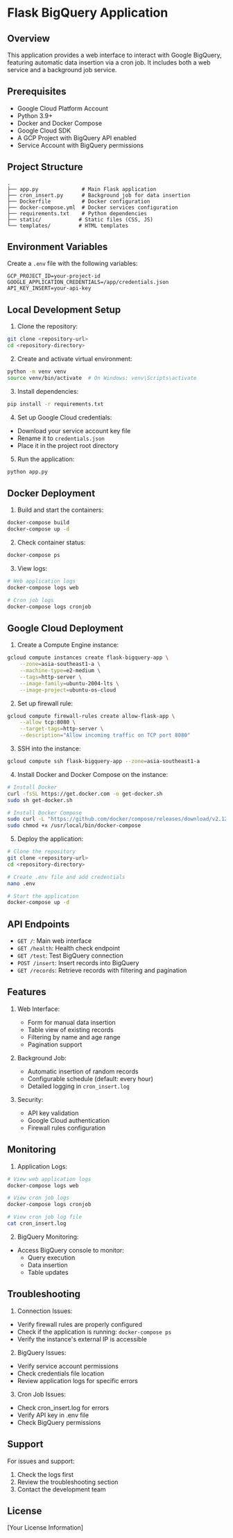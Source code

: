 # Flask BigQuery Application

## Overview
This application provides a web interface to interact with Google BigQuery, featuring automatic data insertion via a cron job. It includes both a web service and a background job service.

## Prerequisites
- Google Cloud Platform Account
- Python 3.9+
- Docker and Docker Compose
- Google Cloud SDK
- A GCP Project with BigQuery API enabled
- Service Account with BigQuery permissions

## Project Structure
```
.
├── app.py              # Main Flask application
├── cron_insert.py      # Background job for data insertion
├── Dockerfile          # Docker configuration
├── docker-compose.yml  # Docker services configuration
├── requirements.txt    # Python dependencies
├── static/            # Static files (CSS, JS)
└── templates/         # HTML templates
```

## Environment Variables
Create a `.env` file with the following variables:
```
GCP_PROJECT_ID=your-project-id
GOOGLE_APPLICATION_CREDENTIALS=/app/credentials.json
API_KEY_INSERT=your-api-key
```

## Local Development Setup

1. Clone the repository:
```bash
git clone <repository-url>
cd <repository-directory>
```

2. Create and activate virtual environment:
```bash
python -m venv venv
source venv/bin/activate  # On Windows: venv\Scripts\activate
```

3. Install dependencies:
```bash
pip install -r requirements.txt
```

4. Set up Google Cloud credentials:
- Download your service account key file
- Rename it to `credentials.json`
- Place it in the project root directory

5. Run the application:
```bash
python app.py
```

## Docker Deployment

1. Build and start the containers:
```bash
docker-compose build
docker-compose up -d
```

2. Check container status:
```bash
docker-compose ps
```

3. View logs:
```bash
# Web application logs
docker-compose logs web

# Cron job logs
docker-compose logs cronjob
```

## Google Cloud Deployment

1. Create a Compute Engine instance:
```bash
gcloud compute instances create flask-bigquery-app \
    --zone=asia-southeast1-a \
    --machine-type=e2-medium \
    --tags=http-server \
    --image-family=ubuntu-2004-lts \
    --image-project=ubuntu-os-cloud
```

2. Set up firewall rule:
```bash
gcloud compute firewall-rules create allow-flask-app \
    --allow tcp:8080 \
    --target-tags=http-server \
    --description="Allow incoming traffic on TCP port 8080"
```

3. SSH into the instance:
```bash
gcloud compute ssh flask-bigquery-app --zone=asia-southeast1-a
```

4. Install Docker and Docker Compose on the instance:
```bash
# Install Docker
curl -fsSL https://get.docker.com -o get-docker.sh
sudo sh get-docker.sh

# Install Docker Compose
sudo curl -L "https://github.com/docker/compose/releases/download/v2.12.2/docker-compose-$(uname -s)-$(uname -m)" -o /usr/local/bin/docker-compose
sudo chmod +x /usr/local/bin/docker-compose
```

5. Deploy the application:
```bash
# Clone the repository
git clone <repository-url>
cd <repository-directory>

# Create .env file and add credentials
nano .env

# Start the application
docker-compose up -d
```

## API Endpoints

- `GET /`: Main web interface
- `GET /health`: Health check endpoint
- `GET /test`: Test BigQuery connection
- `POST /insert`: Insert records into BigQuery
- `GET /records`: Retrieve records with filtering and pagination

## Features

1. Web Interface:
   - Form for manual data insertion
   - Table view of existing records
   - Filtering by name and age range
   - Pagination support

2. Background Job:
   - Automatic insertion of random records
   - Configurable schedule (default: every hour)
   - Detailed logging in `cron_insert.log`

3. Security:
   - API key validation
   - Google Cloud authentication
   - Firewall rules configuration

## Monitoring

1. Application Logs:
```bash
# View web application logs
docker-compose logs web

# View cron job logs
docker-compose logs cronjob

# View cron job log file
cat cron_insert.log
```

2. BigQuery Monitoring:
- Access BigQuery console to monitor:
  - Query execution
  - Data insertion
  - Table updates

## Troubleshooting

1. Connection Issues:
- Verify firewall rules are properly configured
- Check if the application is running: `docker-compose ps`
- Verify the instance's external IP is accessible

2. BigQuery Issues:
- Verify service account permissions
- Check credentials file location
- Review application logs for specific errors

3. Cron Job Issues:
- Check cron_insert.log for errors
- Verify API key in .env file
- Check BigQuery permissions

## Support

For issues and support:
1. Check the logs first
2. Review the troubleshooting section
3. Contact the development team

## License
[Your License Information]